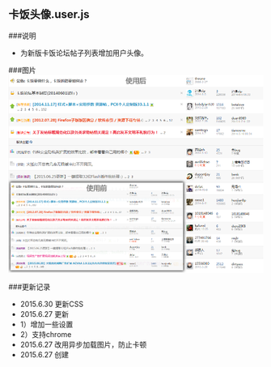 卡饭头像.user.js
----------------------------------- 
###说明  
 - 为新版卡饭论坛帖子列表增加用户头像。  

###图片  
![](https://github.com/GH-Kelo/userscript/raw/master/卡饭头像/img/变化.png "变化")   

###更新记录   
 - 2015.6.30 更新CSS
 - 2015.6.27 更新
  - 1）增加一些设置
  - 2）支持chrome
 - 2015.6.27 改用异步加载图片，防止卡顿  
 - 2015.6.27 创建  


